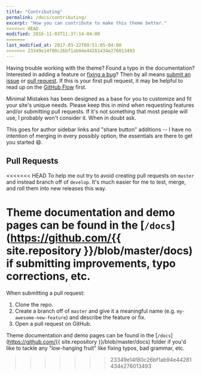 ```yaml
---
title: "Contributing"
permalink: /docs/contributing/
excerpt: "How you can contribute to make this theme better."
<<<<<<< HEAD
modified: 2016-11-03T11:37:14-04:00
=======
last_modified_at: 2017-03-22T09:51:05-04:00
>>>>>>> 23349e14f80c26bf1ab94e44281434e276013493
---
```


Having trouble working with the theme? Found a typo in the documentation? Interested in adding a feature or [fixing a bug](https://github.com/mmistakes/minimal-mistakes/issues)? Then by all means [submit an issue](https://github.com/mmistakes/minimal-mistakes/issues/new) or [pull request](https://help.github.com/articles/using-pull-requests/). If this is your first pull request, it may be helpful to read up on the [GitHub Flow](https://guides.github.com/introduction/flow/) first.

Minimal Mistakes has been designed as a base for you to customize and fit your site's unique needs. Please keep this in mind when requesting features and/or submitting pull requests. If it's not something that most people will use, I probably won't consider it. When in doubt ask. 

This goes for author sidebar links and "share button" additions -- I have no intention of merging in every possibly option, the essentials are there to get you started :smile:.

## Pull Requests

<<<<<<< HEAD
To help me out try to avoid creating pull requests on `master` and instead branch off of `develop`. It's much easier for me to test, merge, and roll them into new releases this way.

Theme documentation and demo pages can be found in the [`/docs`](https://github.com/{{ site.repository }}/blob/master/docs) if submitting improvements, typo corrections, etc.
=======
When submitting a pull request:

1. Clone the repo.
2. Create a branch off of `master` and give it a meaningful name (e.g. `my-awesome-new-feature`) and describe the feature or fix.
3. Open a pull request on GitHub.

Theme documentation and demo pages can be found in the [`/docs`](https://github.com/{{ site.repository }}/blob/master/docs) folder if you'd like to tackle any "low-hanging fruit" like fixing typos, bad grammar, etc.
>>>>>>> 23349e14f80c26bf1ab94e44281434e276013493
